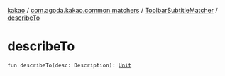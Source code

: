[kakao](../../index.md) / [com.agoda.kakao.common.matchers](../index.md) / [ToolbarSubtitleMatcher](index.md) / [describeTo](./describe-to.md)

# describeTo

`fun describeTo(desc: Description): `[`Unit`](https://kotlinlang.org/api/latest/jvm/stdlib/kotlin/-unit/index.html)